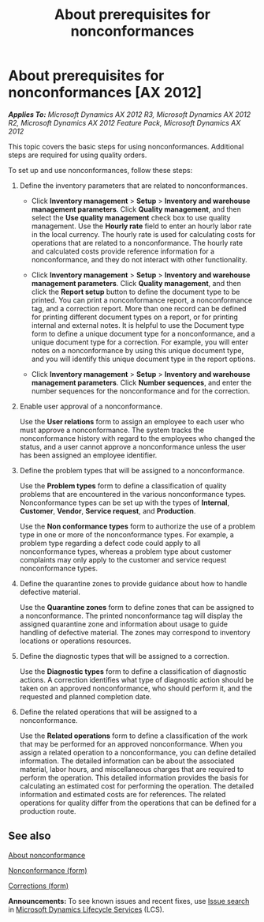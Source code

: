 ﻿---
title: About prerequisites for nonconformances
TOCTitle: About prerequisites for nonconformances
ms:assetid: 7bb85741-fc4a-49e0-9892-563cd47cf1dc
ms:mtpsurl: https://technet.microsoft.com/en-us/library/Gg213025(v=AX.60)
ms:contentKeyID: 36058259
ms.date: 04/18/2014
mtps_version: v=AX.60
f1_keywords:
- approve noncnformances
- nonconformance document
- nonconformance setup
- instance of nonconformance
- non-conformance
---

# About prerequisites for nonconformances [AX 2012]


_**Applies To:** Microsoft Dynamics AX 2012 R3, Microsoft Dynamics AX 2012 R2, Microsoft Dynamics AX 2012 Feature Pack, Microsoft Dynamics AX 2012_

This topic covers the basic steps for using nonconformances. Additional steps are required for using quality orders.

To set up and use nonconformances, follow these steps:

1.  Define the inventory parameters that are related to nonconformances.
    
      - Click **Inventory management** \> **Setup** \> **Inventory and warehouse management parameters**. Click **Quality management**, and then select the **Use quality management** check box to use quality management. Use the **Hourly rate** field to enter an hourly labor rate in the local currency. The hourly rate is used for calculating costs for operations that are related to a nonconformance. The hourly rate and calculated costs provide reference information for a nonconformance, and they do not interact with other functionality.
    
      - Click **Inventory management** \> **Setup** \> **Inventory and warehouse management parameters**. Click **Quality management**, and then click the **Report setup** button to define the document type to be printed. You can print a nonconformance report, a nonconformance tag, and a correction report. More than one record can be defined for printing different document types on a report, or for printing internal and external notes. It is helpful to use the Document type form to define a unique document type for a nonconformance, and a unique document type for a correction. For example, you will enter notes on a nonconformance by using this unique document type, and you will identify this unique document type in the report options.
    
      - Click **Inventory management** \> **Setup** \> **Inventory and warehouse management parameters**. Click **Number sequences**, and enter the number sequences for the nonconformance and for the correction.

2.  Enable user approval of a nonconformance.
    
    Use the **User relations** form to assign an employee to each user who must approve a nonconformance. The system tracks the nonconformance history with regard to the employees who changed the status, and a user cannot approve a nonconformance unless the user has been assigned an employee identifier.

3.  Define the problem types that will be assigned to a nonconformance.
    
    Use the **Problem types** form to define a classification of quality problems that are encountered in the various nonconformance types. Nonconformance types can be set up with the types of **Internal**, **Customer**, **Vendor**, **Service request**, and **Production**.
    
    Use the **Non conformance types** form to authorize the use of a problem type in one or more of the nonconformance types. For example, a problem type regarding a defect code could apply to all nonconformance types, whereas a problem type about customer complaints may only apply to the customer and service request nonconformance types.

4.  Define the quarantine zones to provide guidance about how to handle defective material.
    
    Use the **Quarantine zones** form to define zones that can be assigned to a nonconformance. The printed nonconformance tag will display the assigned quarantine zone and information about usage to guide handling of defective material. The zones may correspond to inventory locations or operations resources.

5.  Define the diagnostic types that will be assigned to a correction.
    
    Use the **Diagnostic types** form to define a classification of diagnostic actions. A correction identifies what type of diagnostic action should be taken on an approved nonconformance, who should perform it, and the requested and planned completion date.

6.  Define the related operations that will be assigned to a nonconformance.
    
    Use the **Related operations** form to define a classification of the work that may be performed for an approved nonconformance. When you assign a related operation to a nonconformance, you can define detailed information. The detailed information can be about the associated material, labor hours, and miscellaneous charges that are required to perform the operation. This detailed information provides the basis for calculating an estimated cost for performing the operation. The detailed information and estimated costs are for references. The related operations for quality differ from the operations that can be defined for a production route.

## See also

[About nonconformance](about-nonconformance.md)

[Nonconformance (form)](https://technet.microsoft.com/en-us/library/hh242787\(v=ax.60\))

[Corrections (form)](https://technet.microsoft.com/en-us/library/hh416712\(v=ax.60\))

  
**Announcements:** To see known issues and recent fixes, use [Issue search](http://go.microsoft.com/fwlink/?linkid=389258) in [Microsoft Dynamics Lifecycle Services](http://go.microsoft.com/fwlink/?linkid=306505) (LCS).

